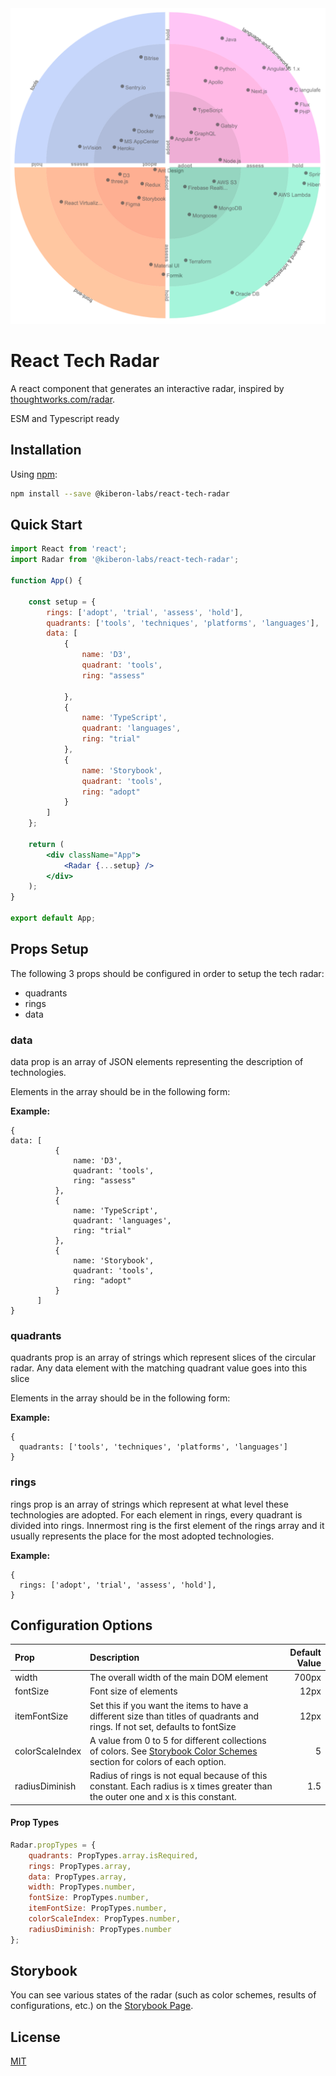 
<img width="600px" src="https://raw.githubusercontent.com/kiberon-labs/react-tech-radar/master/screenshots/Screenshot_1.png">

# React Tech Radar

A react component that generates an interactive radar, inspired by [thoughtworks.com/radar](http://thoughtworks.com/radar).

ESM and Typescript ready


## Installation

Using [npm](https://www.npmjs.com/):

```sh
npm install --save @kiberon-labs/react-tech-radar
```

## Quick Start

```jsx
import React from 'react';
import Radar from '@kiberon-labs/react-tech-radar';

function App() {

    const setup = {
        rings: ['adopt', 'trial', 'assess', 'hold'],
        quadrants: ['tools', 'techniques', 'platforms', 'languages'],
        data: [
            {
                name: 'D3',
                quadrant: 'tools',
                ring: "assess"

            },
            {
                name: 'TypeScript',
                quadrant: 'languages',
                ring: "trial"
            },
            {
                name: 'Storybook',
                quadrant: 'tools',
                ring: "adopt"
            }
        ]
    };

    return (
        <div className="App">
            <Radar {...setup} />
        </div>
    );
}

export default App;
```

## Props Setup

The following 3 props should be configured in order to setup the tech radar:

 - quadrants
 - rings
 - data

### data

data prop is an array of JSON elements representing the description of technologies.

Elements in the array should be in the following form:

__Example:__
```json5
{
data: [
          {
              name: 'D3',
              quadrant: 'tools',
              ring: "assess"
          },
          {
              name: 'TypeScript',
              quadrant: 'languages',
              ring: "trial"
          },
          {
              name: 'Storybook',
              quadrant: 'tools',
              ring: "adopt"
          }
      ]
}
```

### quadrants

quadrants prop is an array of strings which represent slices of the circular radar. 
Any data element with the matching quadrant value goes into this slice

Elements in the array should be in the following form:

__Example:__
```json5
{
  quadrants: ['tools', 'techniques', 'platforms', 'languages']
}
```

### rings

rings prop is an array of strings which represent at what level these technologies are adopted.
For each element in rings, every quadrant is divided into rings. Innermost ring is the first element of the rings array and 
it usually represents the place for the most adopted technologies.

__Example:__
```json5
{
  rings: ['adopt', 'trial', 'assess', 'hold'],
}
```

## Configuration Options

| Prop         | Description    | Default Value |
| :---         |     :---      |          ---: |
| width     | The overall width of the main DOM element       | 700px      |
| fontSize     | Font size of elements       | 12px      |
| itemFontSize     | Set this if you want the items to have a different size than titles of quadrants and rings. If not set, defaults to fontSize       | 12px      |
| colorScaleIndex     | A value from 0 to 5 for different collections of colors. See [Storybook Color Schemes](https://react-tech-radar.netlify.com/?path=/story/color-schemes--with-1) section for colors of each option.      |5      |
| radiusDiminish     | Radius of rings is not equal because of this constant. Each radius is x times greater than the outer one and x is this constant.      | 1.5      |

#### Prop Types

```jsx
Radar.propTypes = {
    quadrants: PropTypes.array.isRequired,
    rings: PropTypes.array,
    data: PropTypes.array,
    width: PropTypes.number,
    fontSize: PropTypes.number,
    itemFontSize: PropTypes.number,
    colorScaleIndex: PropTypes.number,
    radiusDiminish: PropTypes.number
};
```

## Storybook

You can see various states of the radar (such as color schemes, results of configurations, etc.) on the [Storybook Page]( https://kiberon-labs.github.io/react-tech-radar).

## License

[MIT](./LICENSE)
